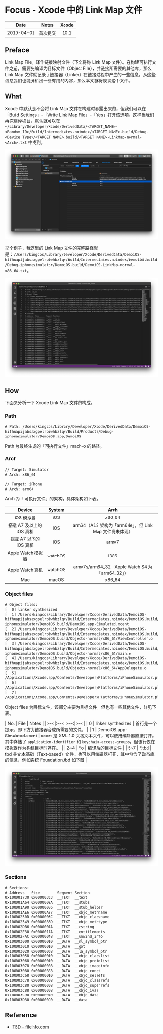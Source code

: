 # Focus - Xcode 中的 Link Map 文件

| Date | Notes | Xcode |
|:-----:|:-----:|:-----:|
| 2019-04-01 | 首次提交 | 10.1 |

## Preface

Link Map File，译作链接映射文件（下文将称 Link Map 文件）。在构建可执行文件之前，需要先编译为目标文件（Object File），并链接所需要的其他库，那么 Link Map 文件就记录了链接器（Linker）在链接过程中产生的一些信息，从这些信息我们也能分析出一些有用的内容，那么本文就将谈谈这个文件。

## What

Xcode 中默认是不会将 Link Map 文件在构建时暴露出来的，但我们可以在「Build Settings」-「Write Link Map File」-「Yes」打开该选项。这样当我们再次编译项目，默认就可以在 `~/Library/Developer/Xcode/DerivedData/<TARGET_NAME>-<Random_ID>/Build/Intermediates.noindex/<TARGET_NAME>.build/Debug-<Device_Type>/<TARGET_NAME>.build/<TARGET_NAME>-LinkMap-normal-<Arch>.txt` 中找到。

![](1.png)

举个例子，我这里的 Link Map 文件的完整路径就是：`/Users/kingcos/Library/Developer/Xcode/DerivedData/DemoiOS-hifhuapijabsaxgpelrpiwhbzlqv/Build/Intermediates.noindex/DemoiOS.build/Debug-iphonesimulator/DemoiOS.build/DemoiOS-LinkMap-normal-x86_64.txt`。

![](2.png)

## How

下面来分析一下 Xcode Link Map 文件的构成。

### Path

```
# Path: /Users/kingcos/Library/Developer/Xcode/DerivedData/DemoiOS-hifhuapijabsaxgpelrpiwhbzlqv/Build/Products/Debug-iphonesimulator/DemoiOS.app/DemoiOS
```

Path 为最终生成的「可执行文件」mach-o 的路径。

### Arch

```
// Target: Simulator
# Arch: x86_64

// Target: iPhone
# Arch: arm64
```

Arch 为「可执行文件」的架构，具体架构如下表。

| Device | System | Arch |
|:---:|:---:|:---:| 
| iOS 模拟器 | iOS | x86_64 |
| 搭载 A7 及以上的 iOS 真机 | iOS | arm64（A12 架构为「arm64e」，但 Link Map 文件尚未体现） |
| 搭载 A7 以下的 iOS 真机 | iOS | armv7 |
| Apple Watch 模拟器 | watchOS | i386 |
| Apple Watch 真机 | watchOS | armv7s/arm64_32（Apple Watch S4 为「arm64_32」） |
| Mac | macOS | x86_64 |

### Object files

```
# Object files:
[  0] linker synthesized
[  1] /Users/kingcos/Library/Developer/Xcode/DerivedData/DemoiOS-hifhuapijabsaxgpelrpiwhbzlqv/Build/Intermediates.noindex/DemoiOS.build/Debug-iphonesimulator/DemoiOS.build/DemoiOS.app-Simulated.xcent
[  2] /Users/kingcos/Library/Developer/Xcode/DerivedData/DemoiOS-hifhuapijabsaxgpelrpiwhbzlqv/Build/Intermediates.noindex/DemoiOS.build/Debug-iphonesimulator/DemoiOS.build/Objects-normal/x86_64/ViewController.o
[  3] /Users/kingcos/Library/Developer/Xcode/DerivedData/DemoiOS-hifhuapijabsaxgpelrpiwhbzlqv/Build/Intermediates.noindex/DemoiOS.build/Debug-iphonesimulator/DemoiOS.build/Objects-normal/x86_64/main.o
[  4] /Users/kingcos/Library/Developer/Xcode/DerivedData/DemoiOS-hifhuapijabsaxgpelrpiwhbzlqv/Build/Intermediates.noindex/DemoiOS.build/Debug-iphonesimulator/DemoiOS.build/Objects-normal/x86_64/AppDelegate.o
[  5] /Applications/Xcode.app/Contents/Developer/Platforms/iPhoneSimulator.platform/Developer/SDKs/iPhoneSimulator12.1.sdk/System/Library/Frameworks//Foundation.framework/Foundation.tbd
[  6] /Applications/Xcode.app/Contents/Developer/Platforms/iPhoneSimulator.platform/Developer/SDKs/iPhoneSimulator12.1.sdk/usr/lib/libobjc.tbd
[  7] /Applications/Xcode.app/Contents/Developer/Platforms/iPhoneSimulator.platform/Developer/SDKs/iPhoneSimulator12.1.sdk/System/Library/Frameworks//UIKit.framework/UIKit.tbd
```

Object files 为目标文件，该部分主要为目标文件，但也有一些其他文件，详见下表。

| No. | File | Notes |
|:---:|:---:|:---:|:---:|
| 0 | linker synthesized | 首行是一个提示，即下方为链接器合成所需要的文件。 |
| 1 | DemoiOS.app-Simulated.xcent | xcent 是 XML 1.0 文档文本文件，可以使用编辑器直接打开。其中存储了 `application-identifier` 和 `keychain-access-groups`，但该行仅在模拟器作为构建目标时存在。 | 
| 2~4 | *.o | 编译后的目标文件 |
| 5~7 | *.tbd | tbd 是文本基础（Text-based）文件，也可以用编辑器打开，其中包含了动态库的信息，例如系统 Foundation.tbd 如下图 |

![](3.png)

### Sections

```
# Sections:
# Address	Size    	Segment	Section
0x100001730	0x00000333	__TEXT	__text
0x100001A64	0x0000002A	__TEXT	__stubs
0x100001A90	0x00000056	__TEXT	__stub_helper
0x100001AE6	0x00000A27	__TEXT	__objc_methname
0x10000250D	0x0000003C	__TEXT	__objc_classname
0x100002549	0x0000086D	__TEXT	__objc_methtype
0x100002DB6	0x0000007A	__TEXT	__cstring
0x100002E30	0x0000017A	__TEXT	__entitlements
0x100002FAC	0x00000048	__TEXT	__unwind_info
0x100003000	0x00000010	__DATA	__nl_symbol_ptr
0x100003010	0x00000010	__DATA	__got
0x100003020	0x00000038	__DATA	__la_symbol_ptr
0x100003058	0x00000010	__DATA	__objc_classlist
0x100003068	0x00000010	__DATA	__objc_protolist
0x100003078	0x00000008	__DATA	__objc_imageinfo
0x100003080	0x00000BE8	__DATA	__objc_const
0x100003C68	0x00000010	__DATA	__objc_selrefs
0x100003C78	0x00000008	__DATA	__objc_classrefs
0x100003C80	0x00000008	__DATA	__objc_superrefs
0x100003C88	0x00000008	__DATA	__objc_ivar
0x100003C90	0x000000A0	__DATA	__objc_data
0x100003D30	0x000000C0	__DATA	__data
```



## Reference

- [TBD - fileinfo.com](https://fileinfo.com/extension/tbd)